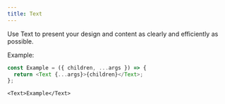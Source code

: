 ```yaml
---
title: Text
---
```


Use Text to present your design and content as clearly and efficiently as possible.

Example:

```ts
const Example = ({ children, ...args }) => {
  return <Text {...args}>{children}</Text>;
};
```

```tsx
<Text>Example</Text>
```
